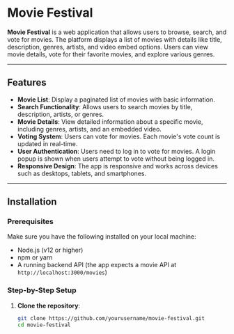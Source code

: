# Movie Festival

**Movie Festival** is a web application that allows users to browse, search, and vote for movies. The platform displays a list of movies with details like title, description, genres, artists, and video embed options. Users can view movie details, vote for their favorite movies, and explore various genres.

---

## Features

- **Movie List**: Display a paginated list of movies with basic information.
- **Search Functionality**: Allows users to search movies by title, description, artists, or genres.
- **Movie Details**: View detailed information about a specific movie, including genres, artists, and an embedded video.
- **Voting System**: Users can vote for movies. Each movie's vote count is updated in real-time.
- **User Authentication**: Users need to log in to vote for movies. A login popup is shown when users attempt to vote without being logged in.
- **Responsive Design**: The app is responsive and works across devices such as desktops, tablets, and smartphones.

---

## Installation

### Prerequisites

Make sure you have the following installed on your local machine:

- Node.js (v12 or higher)
- npm or yarn
- A running backend API (the app expects a movie API at `http://localhost:3000/movies`)

### Step-by-Step Setup

1. **Clone the repository**:

   ```bash
   git clone https://github.com/yourusername/movie-festival.git
   cd movie-festival